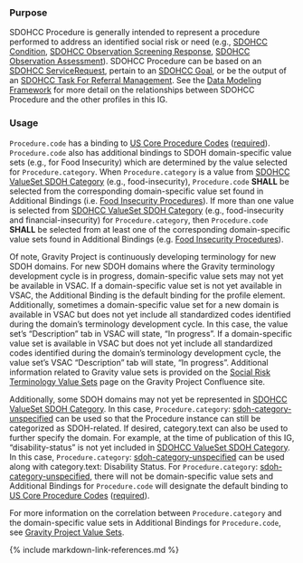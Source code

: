 ### Purpose

SDOHCC Procedure is generally intended to represent a procedure performed to address an identified social risk or need (e.g., [SDOHCC Condition](StructureDefinition-SDOHCC-Condition.html), [SDOHCC Observation Screening Response](StructureDefinition-SDOHCC-ObservationScreeningResponse.html), [SDOHCC Observation Assessment](StructureDefinition-SDOHCC-ObservationAssessment.html)). SDOHCC Procedure can be based on an [SDOHCC ServiceRequest](StructureDefinition-SDOHCC-ServiceRequest.html), pertain to an [SDOHCC Goal](StructureDefinition-SDOHCC-Goal.html), or be the output of an [SDOHCC Task For Referral Management](StructureDefinition-SDOHCC-TaskForReferralManagement.html). See the [Data Modeling Framework](sdoh_clinical_care_scope.html#data-modeling-framework) for more detail on the relationships between SDOHCC Procedure and the other profiles in this IG.

### Usage

`Procedure.code` has a binding to [US Core Procedure Codes]({{site.data.fhir.ver.uscore}}/ValueSet-us-core-procedure-code.html) ([required]({{site.data.fhir.path}}terminologies.html#required)). `Procedure.code` also has additional bindings to SDOH domain-specific value sets (e.g., for Food Insecurity) which are determined by the value selected for `Procedure.category`. When `Procedure.category` is a value from [SDOHCC ValueSet SDOH Category](ValueSet-SDOHCC-ValueSetSDOHCategory.html) (e.g., food-insecurity), `Procedure.code` **SHALL** be selected from the corresponding domain-specific value set found in Additional Bindings (i.e. [Food Insecurity Procedures](https://vsac.nlm.nih.gov/valueset/2.16.840.1.113762.1.4.1247.7/expansion/Latest)). If more than one value is selected from [SDOHCC ValueSet SDOH Category](ValueSet-SDOHCC-ValueSetSDOHCategory.html) (e.g., food-insecurity and financial-insecurity) for `Procedure.category`, then `Procedure.code` **SHALL** be selected from at least one of the corresponding domain-specific value sets found in Additional Bindings (e.g. [Food Insecurity Procedures](https://vsac.nlm.nih.gov/valueset/2.16.840.1.113762.1.4.1247.7/expansion/Latest)).

Of note, Gravity Project is continuously developing terminology for new SDOH domains. For new SDOH domains where the Gravity terminology development cycle is in progress, domain-specific value sets may not yet be available in VSAC. If a domain-specific value set is not yet available in VSAC, the Additional Binding is the default binding for the profile element. Additionally, sometimes a domain-specific value set for a new domain is available in VSAC but does not yet include all standardized codes identified during the domain’s terminology development cycle. In this case, the value set’s “Description” tab in VSAC will state, “In progress”. If a domain-specific value set is available in VSAC but does not yet include all standardized codes identified during the domain’s terminology development cycle, the value set’s VSAC “Description” tab will state, “In progress”. Additional information related to Gravity value sets is provided on the [Social Risk Terminology Value Sets](https://confluence.hl7.org/display/GRAV/Social+Risk+Terminology+Value+Sets) page on the Gravity Project Confluence site.

Additionally, some SDOH domains may not yet be represented in [SDOHCC ValueSet SDOH Category](ValueSet-SDOHCC-ValueSetSDOHCategory.html). In this case, `Procedure.category`: [sdoh-category-unspecified](CodeSystem-SDOHCC-CodeSystemTemporaryCodes.html#SDOHCC-CodeSystemTemporaryCodes-sdoh-category-unspecified) can be used so that the Procedure instance can still be categorized as SDOH-related. If desired, category.text can also be used to further specify the domain. For example, at the time of publication of this IG, “disability-status” is not yet included in [SDOHCC ValueSet SDOH Category](ValueSet-SDOHCC-ValueSetSDOHCategory.html). In this case, `Procedure.category`: [sdoh-category-unspecified](CodeSystem-SDOHCC-CodeSystemTemporaryCodes.html#SDOHCC-CodeSystemTemporaryCodes-sdoh-category-unspecified) can be used along with category.text: Disability Status. For `Procedure.category`: [sdoh-category-unspecified](CodeSystem-SDOHCC-CodeSystemTemporaryCodes.html#SDOHCC-CodeSystemTemporaryCodes-sdoh-category-unspecified), there will not be domain-specific value sets and Additional Bindings for `Procedure.code` will designate the default binding to [US Core Procedure Codes]({{site.data.fhir.ver.uscore}}/ValueSet-us-core-procedure-code.html) ([required]({{site.data.fhir.path}}terminologies.html#required)).

For more information on the correlation between `Procedure.category` and the domain-specific value sets in Additional Bindings for `Procedure.code`, see [Gravity Project Value Sets](gravity_terminology.html#gravity-project-value-sets).

<!--Rather than offer a separate Procedure profile for each SDOH category (also called domain – e.g., food insecurity, transportation insecurity), this profile can support any SDOH category. For `Procedure.code`, the minimum value set bindings are specified in the profile. Additionally, based on the code selected for the optional `Procedure.category.coding` slice, the Table below provides the Gravity-vetted, preferred value sets for `Procedure.code`. Where a preferred value set contains a code to describe a needed concept, servers **SHOULD** use that code.

The preferred value sets in the Table are hosted in the [NIH Value Set Authority Center (VSAC)](https://vsac.nlm.nih.gov/). The [Social Determinants of Health Procedures Value Set](https://vsac.nlm.nih.gov/valueset/2.16.840.1.113762.1.4.1196.789/expansion) in VSAC is a grouper value set containing all members of the VSAC Value Sets below. The Gravity Project plans to continue to work with the HL7 Vocabulary WG to determine how best to represent and validate these preferred, category-specific value sets.


| [`Procedure.category.coding`](ValueSet-SDOHCC-ValueSetSDOHCategory.html) | Domain | `Procedure.code` ValueSet | ValueSet OID |
| ------ | -------------------- | ------------------------- | ------------ |
| educational-attainment  | Educational Attainment | [VSAC -  Less than high school education Procedures ]( https://vsac.nlm.nih.gov/valueset/2.16.840.1.113762.1.4.1247.56/expansion/Latest ) |2.16.840.1.113762.1.4.1247.56|
| elder-abuse  | Elder Abuse | [VSAC -  Elder Abuse Procedures ]( https://vsac.nlm.nih.gov/valueset/2.16.840.1.113762.1.4.1247.67/expansion/Latest ) |2.16.840.1.113762.1.4.1247.67|
| employment-status  | Employment Status | [VSAC -  Unemployment Procedures ]( https://vsac.nlm.nih.gov/valueset/2.16.840.1.113762.1.4.1247.59/expansion/Latest ) |2.16.840.1.113762.1.4.1247.59|
| financial-insecurity  | Financial Insecurity | [VSAC -  Financial Insecurity Procedures ]( https://vsac.nlm.nih.gov/valueset/2.16.840.1.113762.1.4.1247.32/expansion/Latest ) |2.16.840.1.113762.1.4.1247.32|
| food-insecurity  | Food Insecurity | [VSAC -  Food Insecurity Procedures ]( https://vsac.nlm.nih.gov/valueset/2.16.840.1.113762.1.4.1247.7/expansion/Latest ) |2.16.840.1.113762.1.4.1247.7|
| health-insurance-coverage-status  | Health Insurance Coverage Status | [VSAC -  Health Insurance Coverage Status Procedures ]( https://vsac.nlm.nih.gov/valueset/2.16.840.1.113762.1.4.1247.125/expansion/Latest ) |2.16.840.1.113762.1.4.1247.125|
| health-literacy  | Health Literacy | [VSAC -  Health Literacy Procedures ]( https://vsac.nlm.nih.gov/valueset/2.16.840.1.113762.1.4.1247.118/expansion/Latest ) |2.16.840.1.113762.1.4.1247.118|
| homelessness  | Homelessness | [VSAC -  Homelessness Procedures ]( https://vsac.nlm.nih.gov/valueset/2.16.840.1.113762.1.4.1247.20/expansion/Latest ) |2.16.840.1.113762.1.4.1247.20|
| housing-instability  | Housing Instability | [VSAC -  Housing Instability Procedures ]( https://vsac.nlm.nih.gov/valueset/2.16.840.1.113762.1.4.1247.44/expansion/Latest ) |2.16.840.1.113762.1.4.1247.44|
| inadequate-housing  | Inadequate Housing | [VSAC -  Inadequate Housing Procedures ]( https://vsac.nlm.nih.gov/valueset/2.16.840.1.113762.1.4.1247.52/expansion/Latest ) |2.16.840.1.113762.1.4.1247.52|
| intimate-partner-violence  | Intimate Partner Violence | [VSAC -  Intimate Partner Violence Procedures ]( https://vsac.nlm.nih.gov/valueset/2.16.840.1.113762.1.4.1247.97/expansion/Latest ) |2.16.840.1.113762.1.4.1247.97|
| material-hardship  | Material Hardship | [VSAC -  Material Hardship Procedures ]( https://vsac.nlm.nih.gov/valueset/2.16.840.1.113762.1.4.1247.39/expansion/Latest ) |2.16.840.1.113762.1.4.1247.39|
| medical-cost-burden  | Medical Cost Burden | [VSAC -  Medical Cost Burden Procedures ]( https://vsac.nlm.nih.gov/valueset/2.16.840.1.113762.1.4.1247.122/expansion/Latest ) |2.16.840.1.113762.1.4.1247.122|
| social-connection  | Social Connection | [VSAC -  Social Connection Procedures ]( https://vsac.nlm.nih.gov/valueset/2.16.840.1.113762.1.4.1247.94/expansion/Latest ) |2.16.840.1.113762.1.4.1247.94|
| stress  | Stress | [VSAC -  Stress Procedures ]( https://vsac.nlm.nih.gov/valueset/2.16.840.1.113762.1.4.1247.87/expansion/Latest ) |2.16.840.1.113762.1.4.1247.87|
| transportation-insecurity  | Transportation Insecurity | [VSAC -  Transportation Insecurity Procedures ]( https://vsac.nlm.nih.gov/valueset/2.16.840.1.113762.1.4.1247.27/expansion/Latest ) |2.16.840.1.113762.1.4.1247.27|
| veteran-status  | Veteran Status | [VSAC -  Veteran Status Procedures ]( https://vsac.nlm.nih.gov/valueset/2.16.840.1.113762.1.4.1247.90/expansion/Latest ) |2.16.840.1.113762.1.4.1247.90|



| digital-literacy	| Digital Literacy | [VSAC -  Digital Literacy Procedures ]( https://vsac.nlm.nih.gov/valueset/2.16.840.1.113762.1.4.1247.226/expansion/Latest ) | 2.16.840.1.113762.1.4.1247.226 |


| digital-access  | Digital Access | [VSAC -  Digital Access Procedures ]( https://vsac.nlm.nih.gov/valueset/2.16.840.1.113762.1.4.1247.235/expansion/Latest ) | 2.16.840.1.113762.1.4.1247.235|


| sdoh-category-unspecified<br><br>**Note:** Use “sdoh-category-unspecified” for SDOH domains that are not specified in the [SDOHCC Category value set](ValueSet-SDOHCC-ValueSetSDOHCategory.html).<br><br>If desired, `Procedure.category` (SDOH): sdoh-category-unspecified” can be further specified with a domain not yet included in the [SDOHCC Category value set](ValueSet-SDOHCC-ValueSetSDOHCategory.html) by using category.text. | SDOH Category Unspecified | **Note:** For new SDOH domains, any Gravity value sets that are available in VSAC but not yet included in the IG can be found on the [Social Risk Terminology Value Sets](https://confluence.hl7.org/display/GRAV/Social+Risk+Terminology+Value+Sets) page on Confluence.|
{:.grid} -->

{% include markdown-link-references.md %}